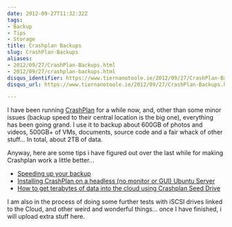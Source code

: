 ```yaml
---
date: 2012-09-27T11:32:32Z
tags:
- Backup
- Tips
- Storage
title: Crashplan Backups
slug: CrashPlan-Backups
aliases:
- 2012/09/27/CrashPlan-Backups.html
- 2012/09/27/crashplan-backups.html
disqus_identifier: https://www.tiernanotoole.ie/2012/09/27/CrashPlan-Backups.html
disqus_url: https://www.tiernanotoole.ie/2012/09/27/CrashPlan-Backups.html

---
```

 I have been running [CrashPlan][1] for a while now, and, other than some minor issues (backup speed to their central location is the big one), everything has been going grand. I use it to backup about 600GB of photos and videos, 500GB+ of VMs, documents, source code and a fair whack of other stuff... In total, about 2TB of data.

Anyway, here are some tips i have figured out over the last while for making Crashplan work a little better...

* [Speeding up your backup][4]
* [Installing CrashPlan on a headless (no monitor or GUI) Ubuntu Server][2]
* [How to get terabytes of data into the cloud using Crashplan Seed Drive][3]

I am also in the process of doing some further tests with iSCSI drives linked to the Cloud, and other weird and wonderful things... once I have finished, i will upload extra stuff here.

[1]:http://www.crashplan.com
[2]:http://nerdwa.com/index.php/2011/05/crashplan-on-ubuntu-server/
[3]:http://www.uncorneredmarket.com/2012/02/crashplan-backup/
[4]:http://support.crashplan.com/doku.php/recipe/speeding_up_your_backup
